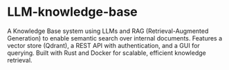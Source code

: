 # LLM-knowledge-base
A Knowledge Base system using LLMs and RAG (Retrieval-Augmented Generation) to enable semantic search over internal documents. Features a vector store (Qdrant), a REST API with authentication, and a GUI for querying. Built with Rust and Docker for scalable, efficient knowledge retrieval.
